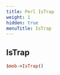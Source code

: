 ```yaml
---
title: Perl IsTrap
weight: 1
hidden: true
menuTitle: IsTrap
---
```

## IsTrap
```perl
$mob->IsTrap()
```